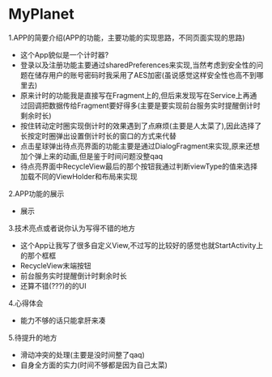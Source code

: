 # MyPlanet
1.APP的简要介绍(APP的功能，主要功能的实现思路，不同页面实现的思路)

- 这个App貌似是一个计时器?
- 登录以及注册功能主要通过sharedPreferences来实现,当然考虑到安全性的问题在储存用户的账号密码时我采用了AES加密(虽说感觉这样安全性也高不到哪里去)
- 原来计时的功能我是直接写在Fragment上的,但后来发现写在Service上再通过回调把数据传给Fragment要好得多(主要是要实现前台服务实时提醒倒计时剩余时长)
- 按住转动定时圈实现倒计时的效果遇到了点麻烦(主要是人太菜了),因此选择了长按定时圈弹出设置倒计时长的窗口的方式来代替
- 点击星球弹出待点亮界面的功能主要是通过DialogFragment来实现,原来还想加个弹上来的动画,但是鉴于时间问题没整qaq
- 待点亮界面中RecycleView最后的那个按钮我通过判断viewType的值来选择加载不同的ViewHolder和布局来实现

2.APP功能的展示

 - 展示

3.技术亮点或者说你认为写得不错的地方

 - 这个App让我写了很多自定义View,不过写的比较好的感觉也就StartActivity上的那个框框
 - RecycleView末端按钮
 - 前台服务实时提醒倒计时剩余时长
 - 还算不错(???)的的UI

4.心得体会

 - 能力不够的话只能拿肝来凑

5.待提升的地方

 - 滑动冲突的处理(主要是没时间整了qaq)
 - 自身全方面的实力(时间不够都是因为自己太菜)
